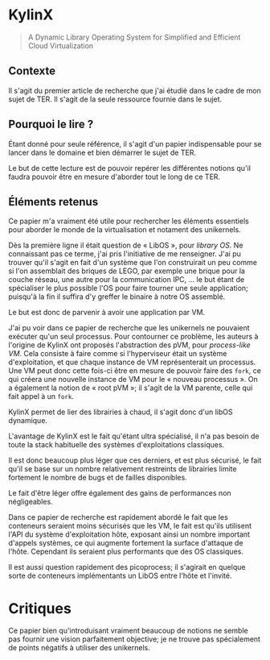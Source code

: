 # KylinX

> A Dynamic Library Operating System for Simplified and Efficient Cloud
> Virtualization

## Contexte

Il s'agit du premier article de recherche que j'ai étudié dans le cadre de mon
sujet de TER.  Il s'agit de la seule ressource fournie dans le sujet.

## Pourquoi le lire ?

Étant donné pour seule référence, il s'agit d'un papier indispensable pour se
lancer dans le domaine et bien démarrer le sujet de TER.

Le but de cette lecture est de pouvoir repérer les différentes notions qu'il
faudra pouvoir être en mesure d'aborder tout le long de ce TER.

## Éléments retenus

Ce papier m'a vraiment été utile pour rechercher les éléments essentiels pour
aborder le monde de la virtualisation et notament des unikernels.

Dès la première ligne il était question de « LibOS », pour *library OS*.  Ne
connaissant pas ce terme, j'ai pris l'initiative de me renseigner.  J'ai pu
trouver qu'il s'agit en fait d'un système que l'on construirait un peu comme si
l'on assemblait des briques de LEGO, par exemple une brique pour la couche
réseau, une autre pour la communication IPC, ...  le but étant de spécialiser le
plus possible l'OS pour faire tourner une seule application; puisqu'à la fin il
suffira d'y greffer le binaire à notre OS assemblé.

Le but est donc de parvenir à avoir une application par VM.

J'ai pu voir dans ce papier de recherche que les unikernels ne pouvaient
exécuter qu'un seul processus. Pour contourner ce problème, les auteurs à
l'origine de KylinX ont proposés l'abstraction des pVM, pour *process-like VM*.
Cela consiste à faire comme si l'hyperviseur était un système d'exploitation, et
que chaque instance de VM représenterait un processus. Une VM peut donc cette
fois-ci être en mesure de pouvoir faire des `fork`, ce qui créera une nouvelle
instance de VM pour le « nouveau processus ». On a également la notion de « root
pVM »; il s'agit de la VM parente, celle qui fait appel à un `fork`.

KylinX permet de lier des librairies à chaud, il s'agit donc d'un libOS
dynamique.

L'avantage de KylinX est le fait qu'étant ultra spécialisé, il n'a pas besoin de
toute la stack habituelle des systèmes d'exploitations classiques.

Il est donc beaucoup plus léger que ces derniers, et est plus sécurisé, le fait
qu'il se base sur un nombre relativement restreints de librairies limite
fortement le nombre de bugs et de failles disponibles.

Le fait d'être léger offre également des gains de performances non négligeables.

Dans ce papier de recherche est rapidement abordé le fait que les conteneurs
seraient moins sécurisés que les VM, le fait est qu'ils utilisent l'API du
système d'exploitation hôte, exposant ainsi un nombre important d'appels
systèmes, ce qui augmente fortement la surface d'attaque de l'hôte.  Cependant
ils seraient plus performants que des OS classiques.

Il est aussi question rapidement des picoprocess; il s'agirait en quelque sorte
de conteneurs implémentants un LibOS entre l'hôte et l'invité.

# Critiques

Ce papier bien qu'introduisant vraiment beaucoup de notions ne semble pas
fournir une vision parfaitement objective; je ne trouve pas spécialement de
points négatifs à utiliser des unikernels.
